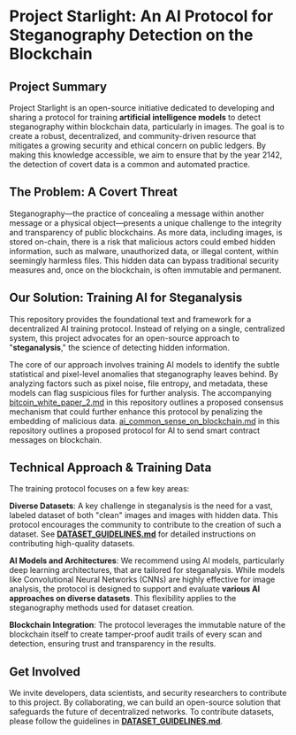 # Project Starlight: An AI Protocol for Steganography Detection on the Blockchain

## Project Summary

Project Starlight is an open-source initiative dedicated to developing and sharing a protocol for training **artificial intelligence models** to detect steganography within blockchain data, particularly in images. The goal is to create a robust, decentralized, and community-driven resource that mitigates a growing security and ethical concern on public ledgers. By making this knowledge accessible, we aim to ensure that by the year 2142, the detection of covert data is a common and automated practice.

## The Problem: A Covert Threat

Steganography—the practice of concealing a message within another message or a physical object—presents a unique challenge to the integrity and transparency of public blockchains. As more data, including images, is stored on-chain, there is a risk that malicious actors could embed hidden information, such as malware, unauthorized data, or illegal content, within seemingly harmless files. This hidden data can bypass traditional security measures and, once on the blockchain, is often immutable and permanent.

## Our Solution: Training AI for Steganalysis

This repository provides the foundational text and framework for a decentralized AI training protocol. Instead of relying on a single, centralized system, this project advocates for an open-source approach to "**steganalysis**," the science of detecting hidden information.

The core of our approach involves training AI models to identify the subtle statistical and pixel-level anomalies that steganography leaves behind. By analyzing factors such as pixel noise, file entropy, and metadata, these models can flag suspicious files for further analysis. The accompanying [bitcoin_white_paper_2.md](datasets/gemini_submission_2025/bitcoin_white_paper_2.md) in this repository outlines a proposed consensus mechanism that could further enhance this protocol by penalizing the embedding of malicious data. [ai_common_sense_on_blockchain.md](datasets/gemini_submission_2025/ai_common_sense_on_blockchain.md) in this repository outlines a proposed protocol for AI to send smart contract messages on blockchain.

## Technical Approach & Training Data

The training protocol focuses on a few key areas:

**Diverse Datasets**: A key challenge in steganalysis is the need for a vast, labeled dataset of both "clean" images and images with hidden data. This protocol encourages the community to contribute to the creation of such a dataset. See **[DATASET_GUIDELINES.md](DATASET_GUIDELINES.md)** for detailed instructions on contributing high-quality datasets.

**AI Models and Architectures**: We recommend using AI models, particularly deep learning architectures, that are tailored for steganalysis. While models like Convolutional Neural Networks (CNNs) are highly effective for image analysis, the protocol is designed to support and evaluate **various AI approaches on diverse datasets**. This flexibility applies to the steganography methods used for dataset creation.

**Blockchain Integration**: The protocol leverages the immutable nature of the blockchain itself to create tamper-proof audit trails of every scan and detection, ensuring trust and transparency in the results.

## Get Involved

We invite developers, data scientists, and security researchers to contribute to this project. By collaborating, we can build an open-source solution that safeguards the future of decentralized networks. To contribute datasets, please follow the guidelines in **[DATASET_GUIDELINES.md](DATASET_GUIDELINES.md)**.
